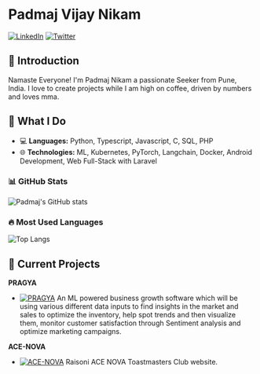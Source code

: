 # Padmaj Vijay Nikam

[![LinkedIn](https://img.shields.io/badge/LinkedIn-Profile-blue)](https://www.linkedin.com/in/nikampadmaj/)
[![Twitter](https://img.shields.io/badge/Twitter-Profile-green)](https://twitter.com/NikamPadmaj)

## 👋 Introduction

Namaste Everyone! I'm Padmaj Nikam a passionate Seeker from Pune, India. I love to create projects while I am high on coffee, driven by numbers and loves mma.

## 🚀 What I Do

- 💻 **Languages:** Python, Typescript, Javascript, C, SQL, PHP
- 🌐 **Technologies:** ML, Kubernetes, PyTorch, Langchain, Docker, Android Development, Web Full-Stack with Laravel

### 📊 GitHub Stats

![Padmaj's GitHub stats](https://github-readme-stats.vercel.app/api?username=padmajnikam&show_icons=true&theme=github_dark&hide_border=true)

### 🔥 Most Used Languages

![Top Langs](https://github-readme-stats.vercel.app/api/top-langs/?username=padmajnikam&layout=compact&theme=github_dark&hide_border=true)

## 🌱 Current Projects

**PRAGYA**
- [![PRAGYA](https://img.shields.io/badge/Project%201-Link-success)](https://github.com/Padmaj-Nikam/PRAGYA) An ML powered business growth software  which will be using various different data inputs to find insights in the market and sales to optimize the inventory, help spot trends and then visualize them, monitor customer satisfaction through Sentiment analysis and optimize marketing campaigns.

**ACE-NOVA**
- [![ACE-NOVA](https://img.shields.io/badge/Project%202-Link-important)](https://github.com/varmor/ace-nova) Raisoni ACE NOVA Toastmasters Club website.

